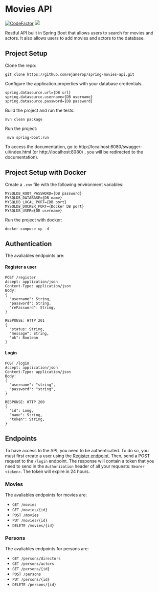 # Movies API


<p align="left">
 <a href="https://www.codefactor.io/repository/github/ejanerop/spring-movies-api"><img src="https://www.codefactor.io/repository/github/ejanerop/spring-movies-api/badge" alt="CodeFactor" /></a>
 
 <img src="https://github.com/ejanerop/spring-movies-api/actions/workflows/docker-container.yml/badge.svg" />
 
</p>

Restful API built in Spring Boot that allows users to search for movies and actors. It also allows users to add movies and actors to the database.

## Project Setup

Clone the repo:

```
git clone https://github.com/ejanerop/spring-movies-api.git
```

Configure the application.properties with your database credentials.

```
spring.datasource.url={DB url}
spring.datasource.username={DB username}
spring.datasource.password={DB password}
```

Build the project and run the tests:

```
mvn clean package
```

Run the project:

```
 mvn spring-boot:run
```

To access the documentation, go to http://localhost:8080/swagger-ui/index.html (or http://localhost:8080/ , you will be redirected to the documentation).

## Project Setup with Docker

Create a `.env` file with the following environment variables:

```
MYSQLDB_ROOT_PASSWORD={DB password}
MYSQLDB_DATABASE={DB name}
MYSQLDB_LOCAL_PORT={DB port}
MYSQLDB_DOCKER_PORT={Docker DB port}
MYSQLDB_USER={DB username}
```

Run the project with docker:

```
docker-compose up -d
```

## Authentication

The avaliables endpoints are:

#### Register a user

```
POST /register
Accept: application/json
Content-Type: application/json
Body:
{
  "username": String,
  "password": String,
  "rePassword": String,
}

RESPONSE: HTTP 201
{
  "status: String,
  "message": String,
  'ok": Boolean
}
```

#### Login

```
POST /login
Accept: application/json
Content-Type: application/json
Body:
{
  "username": "string",
  "password": "string",
}

RESPONSE: HTTP 200
{
  "id": Long,
  "name": String,
  "token": String,
}
```

## Endpoints

To have access to the API, you need to be authenticated. To do so, you must first create a user using the [Register endpoint](#authentication). Then, send a POST request to the `/login` endpoint. The response will contain a token that you need to send in the `Authorization` header of all your requests: `Bearer <token>`. The token will expire in 24 hours.

### Movies

The avaliables endpoints for movies are:

-   `GET /movies`
-   `GET /movies/{id}`
-   `POST /movies`
-   `PUT /movies/{id}`
-   `DELETE /movies/{id}`

### Persons

The avaliables endpoints for persons are:

-   `GET /persons/directors`
-   `GET /persons/actors`
-   `GET /persons/{id}`
-   `POST /persons`
-   `PUT /persons/{id}`
-   `DELETE /persons/{id}`
